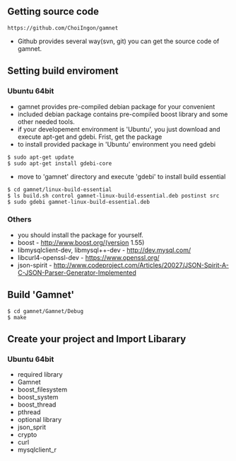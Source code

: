 ## Getting source code

```
https://github.com/ChoiIngon/gamnet
```
- Github provides several way(svn, git) you can get the source code of gamnet. 

## Setting build enviroment

### Ubuntu 64bit

- gamnet provides pre-compiled debian package for your convenient
- included debian package contains pre-compiled boost library and some other needed tools.
- if your developement environment is 'Ubuntu', you just download and execute apt-get and gdebi. Frist, get the package
- to install provided package in 'Ubuntu' environment you need gdebi

```
$ sudo apt-get update 
$ sudo apt-get install gdebi-core
```

- move to 'gamnet' directory and execute 'gdebi' to install build essential

```
$ cd gamnet/linux-build-essential
$ ls build.sh control gamnet-linux-build-essential.deb postinst src
$ sudo gdebi gamnet-linux-build-essential.deb
```

### Others

- you should install the package for yourself.
- boost - http://www.boost.org/(version 1.55)
- libmysqlclient-dev, libmysql++-dev - http://dev.mysql.com/
- libcurl4-openssl-dev - https://www.openssl.org/
- json-spirit - http://www.codeproject.com/Articles/20027/JSON-Spirit-A-C-JSON-Parser-Generator-Implemented

## Build 'Gamnet'
```
$ cd gamnet/Gamnet/Debug
$ make
```

## Create your project and Import Libarary

### Ubuntu 64bit
- required library
 - Gamnet
 - boost_filesystem
 - boost_system
 - boost_thread
 - pthread
- optional library
 - json_sprit
 - crypto
 - curl
 - mysqlclient_r
